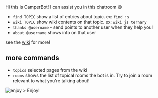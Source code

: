 Hi this is CamperBot! I can assist you in this chatroom :smile: 

- `find TOPIC` show a list of entries about topic. ex: `find js` 
- `wiki TOPIC` show wiki contents on that topic. ex: `wiki js ternary`
- `thanks @username` - send points to another user when they help you!
- `about @username` shows info on that user

see the [wiki](https://github.com/FreeCodeCamp/freecodecamp/wiki/camperbot) for more!

## more commands
- `topics` selected pages from the wiki
- `rooms` shows the list of topical rooms the bot is in. Try to join a room relevant to what you're talking about!

![enjoy](https://avatars1.githubusercontent.com/camperbot?&s=100) > Enjoy!